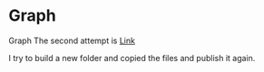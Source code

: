 # Graph
Graph
The second attempt is [Link](https://monyee-mppa.github.io/Graph/)


I try to build a new folder and copied the files and publish it again. 

